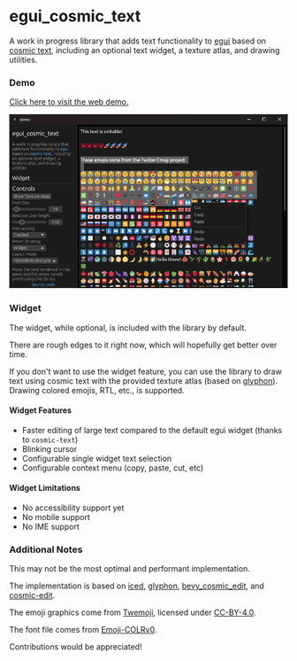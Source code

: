 # egui_cosmic_text

A work in progress library that adds text functionality to [egui](https://github.com/emilk/egui) based on [cosmic text](https://github.com/pop-os/cosmic-text.git), including an optional text widget, a texture atlas, and drawing utilities.

### Demo

[Click here to visit the web demo.](https://tamewild.github.io/egui_cosmic_text)

![](misc/img.png)

### Widget

The widget, while optional, is included with the library by default.

There are rough edges to it right now, which will hopefully get better over time.

If you don't want to use the widget feature, you can use the library to draw text using cosmic text with the provided texture atlas (based on [glyphon](https://github.com/grovesNL/glyphon)). Drawing colored emojis, RTL, etc., is supported.

#### Widget Features
- Faster editing of large text compared to the default egui widget (thanks to `cosmic-text`)
- Blinking cursor
- Configurable single widget text selection
- Configurable context menu (copy, paste, cut, etc)

#### Widget Limitations
- No accessibility support yet
- No mobile support
- No IME support

### Additional Notes
This may not be the most optimal and performant implementation.

The implementation is based on [iced](https://github.com/iced-rs/iced), [glyphon](https://github.com/grovesNL/glyphon), [bevy_cosmic_edit](https://github.com/StaffEngineer/bevy_cosmic_edit), and [cosmic-edit](https://github.com/pop-os/cosmic-edit).

The emoji graphics come from [Twemoji](https://github.com/twitter/twemoji), licensed under [CC-BY-4.0](https://creativecommons.org/licenses/by/4.0/).

The font file comes from [Emoji-COLRv0](https://github.com/Emoji-COLRv0/Emoji-COLRv0/).

Contributions would be appreciated!